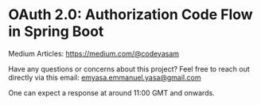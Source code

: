 # OAuth 2.0: Authorization Code Flow in Spring Boot

Medium Articles: https://medium.com/@codeyasam

Have any questions or concerns about this project? Feel free to reach out directly via this email: emyasa.emmanuel.yasa@gmail.com

One can expect a response at around 11:00 GMT and onwards.